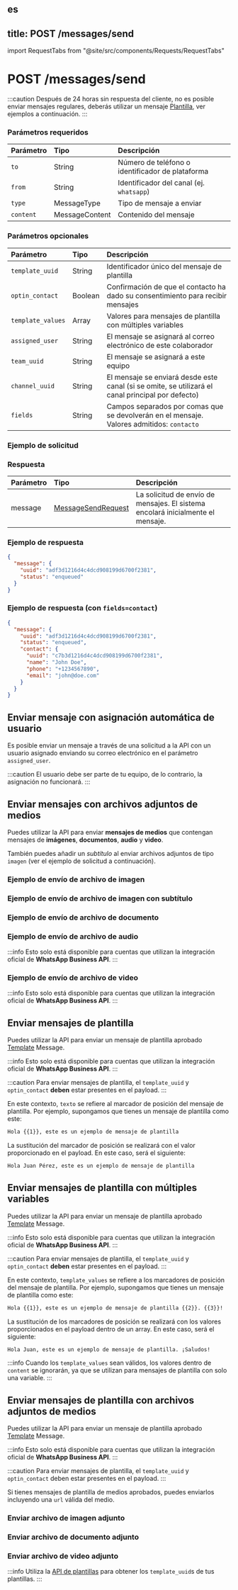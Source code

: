 es
---
title: POST /messages/send
---

import RequestTabs from "@site/src/components/Requests/RequestTabs"

# POST /messages/send

:::caution
Después de 24 horas sin respuesta del cliente, no es posible enviar mensajes regulares, deberás utilizar un mensaje [Plantilla](#enviar-mensajes-de-plantilla), ver ejemplos a continuación.
:::

### Parámetros requeridos

| Parámetro  | Tipo           | Descripción                         |
| :--------- | :------------- | :---------------------------------- |
| `to`       | String         | Número de teléfono o identificador de plataforma |
| `from`     | String         | Identificador del canal (ej. `whatsapp`) |
| `type`     | MessageType    | Tipo de mensaje a enviar             |
| `content`  | MessageContent | Contenido del mensaje                |

### Parámetros opcionales

| Parámetro         | Tipo    | Descripción                                                                                       |
| :---------------- | :------ | :------------------------------------------------------------------------------------------------ |
| `template_uuid`   | String  | Identificador único del mensaje de plantilla                                                     |
| `optin_contact`   | Boolean | Confirmación de que el contacto ha dado su consentimiento para recibir mensajes                   |
| `template_values` | Array   | Valores para mensajes de plantilla con múltiples variables                                        |
| `assigned_user`   | String  | El mensaje se asignará al correo electrónico de este colaborador                                   |
| `team_uuid`       | String  | El mensaje se asignará a este equipo                                                              |
| `channel_uuid`    | String  | El mensaje se enviará desde este canal (si se omite, se utilizará el canal principal por defecto) |
| `fields`          | String  | Campos separados por comas que se devolverán en el mensaje. Valores admitidos: `contacto`         |

### Ejemplo de solicitud

<RequestTabs endpoint='messages_api' request="post_messages"/>

### Respuesta

| Parámetro | Tipo                                                                   | Descripción                                                             |
| :-------- | :--------------------------------------------------------------------- | :---------------------------------------------------------------------- |
| message   | [MessageSendRequest](/api/reference/object_types/message_send_request) | La solicitud de envío de mensajes. El sistema encolará inicialmente el mensaje. |

### Ejemplo de respuesta

```json title=response.json
{
  "message": {
    "uuid": "adf3d1216d4c4dcd908199d6700f2381",
    "status": "enqueued"
  }
}
```

### Ejemplo de respuesta (con `fields=contact`)

```json title=response.json
{
  "message": {
    "uuid": "adf3d1216d4c4dcd908199d6700f2381",
    "status": "enqueued",
    "contact": {
      "uuid": "c7b3d1216d4c4dcd908199d6700f2381",
      "name": "John Doe",
      "phone": "+1234567890",
      "email": "john@doe.com"
    }
  }
}
```

## Enviar mensaje con asignación automática de usuario

Es posible enviar un mensaje a través de una solicitud a la API con un usuario asignado enviando su correo electrónico en el parámetro `assigned_user`.

:::caution
El usuario debe ser parte de tu equipo, de lo contrario, la asignación no funcionará.
:::

<RequestTabs endpoint='messages_api' request="post_messages_with_user_assignment"/>

## Enviar mensajes con archivos adjuntos de medios

Puedes utilizar la API para enviar **mensajes de medios** que contengan mensajes de **imágenes**, **documentos**, **audio** y **video**.

También puedes añadir un _subtítulo_ al enviar archivos adjuntos de tipo `imagen` (ver el ejemplo de solicitud a continuación).

### Ejemplo de envío de archivo de imagen

<RequestTabs endpoint='messages_api' request="post_messages_image"/>

### Ejemplo de envío de archivo de imagen con subtítulo

<RequestTabs endpoint='messages_api' request="post_messages_image_caption"/>

### Ejemplo de envío de archivo de documento

<RequestTabs endpoint='messages_api' request="post_messages_document"/>

### Ejemplo de envío de archivo de audio

:::info
Esto solo está disponible para cuentas que utilizan la integración oficial de **WhatsApp Business API**.
:::

<RequestTabs endpoint='messages_api' request="post_messages_audio"/>

### Ejemplo de envío de archivo de video

:::info
Esto solo está disponible para cuentas que utilizan la integración oficial de **WhatsApp Business API**.
:::

<RequestTabs endpoint='messages_api' request="post_messages_video"/>

## Enviar mensajes de plantilla

Puedes utilizar la API para enviar un mensaje de plantilla aprobado [Template](/api/reference/object_types/template) Message.

:::info
Esto solo está disponible para cuentas que utilizan la integración oficial de **WhatsApp Business API**.
:::

:::caution
Para enviar mensajes de plantilla, el `template_uuid` y `optin_contact` **deben** estar presentes en el payload.
:::

<RequestTabs endpoint='messages_api' request="post_messages_template"/>

En este contexto, `texto` se refiere al marcador de posición del mensaje de plantilla. Por ejemplo, supongamos que tienes un mensaje de plantilla como este:

```bash title=ejemplo_de_plantilla
Hola {{1}}, este es un ejemplo de mensaje de plantilla
```

La sustitución del marcador de posición se realizará con el valor proporcionado en el payload. En este caso, será el siguiente:

```bash title=ejemplo_de_plantilla
Hola Juan Pérez, este es un ejemplo de mensaje de plantilla
```

## Enviar mensajes de plantilla con múltiples variables

Puedes utilizar la API para enviar un mensaje de plantilla aprobado [Template](/api/reference/object_types/template) Message.

:::info
Esto solo está disponible para cuentas que utilizan la integración oficial de **WhatsApp Business API**.
:::

:::caution
Para enviar mensajes de plantilla, el `template_uuid` y `optin_contact` **deben** estar presentes en el payload.
:::

<RequestTabs endpoint='messages_api' request="post_multi_variable_messages_template"/>

En este contexto, `template_values` se refiere a los marcadores de posición del mensaje de plantilla. Por ejemplo, supongamos que tienes un mensaje de plantilla como este:

```bash title=ejemplo_de_plantilla
Hola {{1}}, este es un ejemplo de mensaje de plantilla {{2}}. {{3}}!
```

La sustitución de los marcadores de posición se realizará con los valores proporcionados en el payload dentro de un array. En este caso, será el siguiente:

```bash title=ejemplo_de_plantilla
Hola Juan, este es un ejemplo de mensaje de plantilla. ¡Saludos!
```

:::info
Cuando los `template_values` sean válidos, los valores dentro de `content` se ignorarán, ya que se utilizan para mensajes de plantilla con solo una variable.
:::

## Enviar mensajes de plantilla con archivos adjuntos de medios

Puedes utilizar la API para enviar un mensaje de plantilla aprobado [Template](/api/reference/object_types/template) Message.

:::info
Esto solo está disponible para cuentas que utilizan la integración oficial de **WhatsApp Business API**.
:::

:::caution
Para enviar mensajes de plantilla, el `template_uuid` y `optin_contact` deben estar presentes en el payload.
:::

Si tienes mensajes de plantilla de medios aprobados, puedes enviarlos incluyendo una `url` válida del medio.

### Enviar archivo de imagen adjunto

<RequestTabs endpoint='messages_api' request="post_messages_template_image"/>

### Enviar archivo de documento adjunto

<RequestTabs endpoint='messages_api' request="post_messages_template_document"/>

### Enviar archivo de video adjunto

<RequestTabs endpoint='messages_api' request="post_messages_template_video"/>

:::info
Utiliza la [API de plantillas](/api/reference/template_messages_api/introduction) para obtener los `template_uuid`s de tus plantillas.
:::
